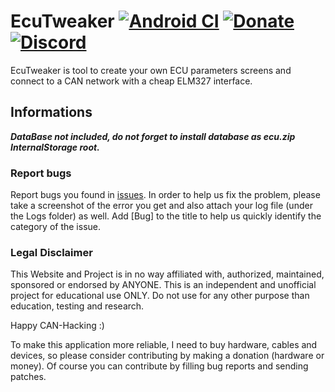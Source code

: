 # EcuTweaker [![Android CI](https://github.com/cedricp/ecutweaker/actions/workflows/android.yml/badge.svg)](https://github.com/cedricp/ecutweaker/actions/workflows/android.yml) [![Donate](https://img.shields.io/badge/Donate-PayPal-green.svg)](https://www.paypal.com/cgi-bin/webscr?cmd=_donations&business=cedricpaille%40gmail%2ecom&lc=CY&item_name=codetronic&currency_code=EUR&bn=PP%2dDonationsBF%3abtn_donateCC_LG%2egif%3aNonHosted) [![Discord](https://img.shields.io/discord/1117970325267820675?label=Discord&style=flat-square)](https://discord.gg/cBqDh9bTHP)

EcuTweaker is tool to create your own ECU parameters screens and connect to a CAN network with a cheap ELM327 interface.


## Informations

**_DataBase not included, do not forget to install database as ecu.zip InternalStorage root._**

### Report bugs
Report bugs you found in [issues](https://github.com/cedricp/ecutweaker/issues).
In order to help us fix the problem, please take a screenshot of the error you get and also attach your log file (under the Logs folder) as well. Add [Bug] to the title to help us quickly identify the category of the issue.

<!--
### Suggestions/ideas
Tell us what you think we can do better in [discussions](https://github.com/cedricp/ecutweaker/discussions).
Give detailed discription to help us understand what you are looking for. Add [Suggestion] to the title to help us quickly identify the category of the issue. Your suggestion might not be accept, but hey, maybe we will accept your suggestion next time! :)
-->

### Legal Disclaimer
This Website and Project is in no way affiliated with, authorized, maintained, sponsored or endorsed by ANYONE. This is an independent and unofficial project for educational use ONLY. Do not use for any other purpose than education, testing and research.


Happy CAN-Hacking :)

To make this application more reliable, I need to buy hardware, cables and devices, so please consider contributing by making a donation (hardware or money). Of course you can contribute by filling bug reports and sending patches.
